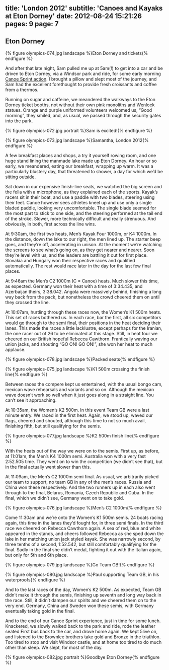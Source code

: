 title: 'London 2012'
subtitle: 'Canoes and Kayaks at Eton Dorney'
date: 2012-08-24 15:21:26
pages: 9
page: 7
---

## Eton Dorney

{% figure olympics-074.jpg landscape %}Eton Dorney and tickets{% endfigure %}

And after that late night, Sam pulled me up at 5am(!) to get into a car and be driven to Eton Dorney, via a Windsor park and ride, for some early morning [Canoe Sprint action](http://www.bbc.co.uk/sport/olympics/2012/schedule-results/canoe-sprint/20120807#start-time-0930). I brought a pillow and slept most of the journey, and Sam had the excellent forethought to provide fresh croissants and coffee from a thermos.

Running on sugar and caffeine, we meandered the walkways to the Eton Dorney ticket booths, not without their own pink monoliths and Wenlock statues. Orange and purple uniformed volunteers welcomed us, “Good morning”, they smiled, and, as usual, we passed through the security gates into the park.

{% figure olympics-072.jpg portrait %}Sam is excited!{% endfigure %}

{% figure olympics-073.jpg landscape %}Samantha, London 2012{% endfigure %}

A few breakfast places and shops, a try it yourself rowing room, and one huge stand lining the manmade lake made up Eton Dorney. An hour or so early, we meandered, eating our breakfast, wrapping up warm. It was a particularly blustery day, that threatened to shower, a day for which we’d be sitting outside.

Sat down in our expensive finish-line seats, we watched the big screen and the fella with a microphone, as they explained each of the sports. Kayak’s racers sit in their boat, and use a paddle with two blades, steering using their feet. Canoe however sees athletes kneel up and use only a single bladed paddle, looking very uncomfortable. The single blade seemed for the most part to stick to one side, and the steering performed at the tail end of the stroke. Slower, more technically difficult and really strenuous. And obviously, in both, first across the line wins.

At 9:30am, the first two heats, Men’s Kayak Four 1000m, or K4 1000m. In the distance, down the lake to our right, the men lined up. The starter beep goes, and they’re off, accelerating in unison. At the moment we’re watching the screens to see what’s going on, as they get nearer and nearer. Soon they’re level with us, and the leaders are battling it out for first place. Slovakia and Hungary won their respective races and qualified automatically. The rest would race later in the day for the last few final places.

At 9:46am the Men’s C2 1000m (C = Canoe) heats. Much slower this time, as expected. Germany won their heat with a time of 3:34.435, and Azerbaijan theirs, 3:38.042. Angola were massively behind, finishing a long way back from the pack, but nonetheless the crowd cheered them on until they crossed the line.

At 10:07am, hurtling through these races now, the Women’s K1 500m heats. This set of races bothered us. In each race, bar the first, all six competitors would go through to the semi final, their positions in the heat deciding their lanes. This made the races a little lacklustre, except perhaps for the Iranian, the one racer out of 26 to be eliminated at this stage. Still, in heat four we cheered on our British hopeful Rebecca Cawthorn. Frantically waving our union jacks, and shouting “GO ON! GO ON!”, she won her heat to much applause.

{% figure olympics-078.jpg landscape %}Packed seats{% endfigure %}

{% figure olympics-075.jpg landscape %}K1 500m crossing the finish line{% endfigure %}

Between races the compere kept us entertained, with the usual bongo cam, mexican wave rehearsals and variants and so on. Although the mexican wave doesn’t work so well when it just goes along in a straight line. You can’t see it approaching.

At 10:35am, the Women’s K2 500m. In this event Team GB were a last minute entry. We raced in the first heat. Again, we stood up, waved our flags, cheered and shouted, although this time to not so much avail, finishing fifth, but still qualifying for the semis.

{% figure olympics-077.jpg landscape %}K2 500m finish line{% endfigure %}

With the heats out of the way we were on to the semis. First up, as before, at 11:01am, the Men’s K4 1000m semi. Australia won with a very fast 2:52.505 time. They went on to win the competition (we didn’t see that), but in the final actually went slower than this.

At 11:09am, the Men’s C2 1000m semi final. As usual, we arbitrarily picked our team to support, no team GB in any of the men’s races. Russia and China won these respectively. And the two runners up in each also went through to the final, Belarus, Romania, Czech Republic and Cuba. In the final, which we didn’t see, Germany went on to take gold.

{% figure olympics-076.jpg landscape %}Men’s C2 1000m{% endfigure %}

Come 11:30am and we’re onto the Women’s K1 500m semis. 24 boats racing again, this time in the lanes they’d fought for, in three semi finals. In the third race we cheered on Rebecca Cawthorn again. A sea of red, blue and white appeared in the stands, and cheers followed Rebecca as she sped down the lake in her matching union jack styled kayak. She was narrowly second, by three tenths of a second, 1:52.542, but still comfortably qualifying for the final. Sadly in the final she didn’t medal, fighting it out with the Italian again, but only for 5th and 6th place.

{% figure olympics-079.jpg landscape %}Go Team GB!{% endfigure %}

{% figure olympics-080.jpg landscape %}Paul supporting Team GB, in his waterproofs{% endfigure %}

And to the last races of the day, Women’s K2 500m. As expected, Team GB didn’t make it through the semis, finishing up seventh and long way back in the race. Still, it didn’t dampen our spirits and we cheered them on to the very end. Germany, China and Sweden won these semis,  with Germany eventually taking gold in the final.

And to the end of our Canoe Sprint experience, just in time for some lunch. Knackered, we slowly walked back to the park and ride, rode the leather seated First bus back to the car, and drove home again. We kept 5live on, and listened to the Brownlee brothers take gold and Bronze in the triathlon. Too tired to stop and visit Windsor castle, and at home too tired to do much other than sleep. We slept, for most of the day.

{% figure olympics-082.jpg portrait %}Goodbye Eton Dorney{% endfigure %}
